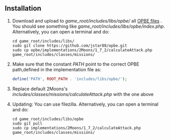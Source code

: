## Installation

1. Download and upload to *game_root/includes/libs/opbe/* all [OPBE files](https://github.com/jstar88/opbe/archive/master.zip) .
   You should see something like *game_root/includes/libs/opbe/index.php*.
   Alternatively, you can open a terminal and do:

    ```
    cd game_root/includes/libs/
    sudo git clone https://github.com/jstar88/opbe.git
    sudo cp opbe/implementations/2Moons/1_7_2/calculateAttack.php game_root/includes/classes/missions/
    
    ```

2. Make sure that the constant *PATH* point to the correct OPBE path,defined in the implementation file as:
    
    ```php
    define('PATH', ROOT_PATH . 'includes/libs/opbe/');
    ```
3. Replace default 2Moons's *includes/classes/missions/calculateAttack.php* with the one above 
4. Updating:
    You can use filezilla.
    Alternatively, you can open a terminal and do:
    ```
    cd game_root/includes/libs/opbe
    sudo git pull
    sudo cp implementations/2Moons/1_7_2/calculateAttack.php game_root/includes/classes/missions/
    
    ```
    
